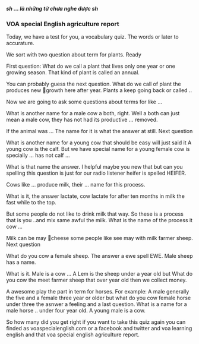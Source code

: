***sh ... là những từ chưa nghe được sh***
### VOA special English agriculture report
Today, we have a test for you, a vocabulary quiz. The words or later to accurature.

We sort with two question about term for plants. Ready

First question: What do we call a plant that lives only one year or one growing season. That kind of plant is called an annual.

You can probably guess the next question. What do we call of plant the produces new growth here after year. Plants a keep going back or called ..

Now we are going to ask some questions about terms for like ...

What is another name for a male cow a both, right. Well a both can just mean a male cow, they has not had its productive ... removed.

If the animal was ... The name for it is what the answer at still. Next question

What is another name for a young cow that should be easy will just said it A young cow is the calf. But we have special name for a young female cow is specially ... has not calf ...

What is that name the answer. I helpful maybe you new that but can you spelling this question is just for our radio listener heifer is spelled HEIFER.

Cows like ... produce milk, their ... name for this process.

What is it, the answer lactate, cow lactate for after ten months in milk the fast while to the top.

But some people do not like to drink milk that way. So these is a process that is you ..and mix same awful the milk. What is the name of the process it cow ...

Milk can be may cheese some people like see may with milk farmer sheep. Next question

What do you cow a female sheep. The answer a ewe spell EWE. Male sheep has a name.

What is it. Male is a cow ... A Lem is the sheep under a year old but What do you cow the meet farmer sheep that over year old then we collect money.

A awesome play the part in term for horses. For example: A male generally the five and a female three year or older but what do you cow female horse under three the asnwer a feeling and a last question. What is a name for a male horse .. under four year old. A young male is a cow.

So how many did you get right if you want to take this quiz again you can finded as voaspecialenglish.com or a facebook and twitter and voa learning english and that voa special english agriculture report.
